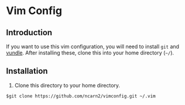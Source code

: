 # Vim Config

## Introduction 
If you want to use this vim configuration, you will need to install `git` and [vundle](https://github.com/gmarik/Vundle.vim). After installing these, clone this into your home directory (`~/`).

## Installation

1. Clone this directory to your home directory.
```
$git clone https://github.com/ncarn2/vimconfig.git ~/.vim
```	

